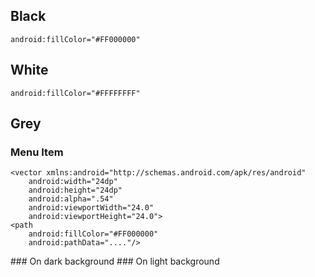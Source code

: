 ## Black
    android:fillColor="#FF000000"
## White
    android:fillColor="#FFFFFFFF"
## Grey
### Menu Item
    <vector xmlns:android="http://schemas.android.com/apk/res/android"
        android:width="24dp"
        android:height="24dp"
        android:alpha=".54"
        android:viewportWidth="24.0"
        android:viewportHeight="24.0">
    <path
        android:fillColor="#FF000000"
        android:pathData="...."/>
</vector>
### On dark background
    <vector xmlns:android="http://schemas.android.com/apk/res/android"
        android:width="24dp"
        android:height="24dp"
        android:alpha=".38"
        android:viewportHeight="24.0"
        android:viewportWidth="24.0">
    <path
        android:fillColor="#FFFFFFFF"
        android:pathData="...."/>
</vector>
### On light background
    <vector xmlns:android="http://schemas.android.com/apk/res/android"
        android:width="24dp"
        android:height="24dp"
        android:alpha=".38"
        android:viewportHeight="24.0"
        android:viewportWidth="24.0">
    <path
        android:fillColor="#FF000000"
        android:pathData="..."/>
</vector>



